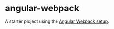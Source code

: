# angular-webpack
A starter project using the [Angular Webpack setup](https://angular.io/docs/ts/latest/guide/webpack.html).
